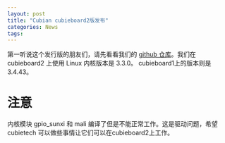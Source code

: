 ```yaml
---
layout: post
title: "Cubian cubieboard2版发布"
categories: News 
tags:
---
```

第一听说这个发行版的朋友们，请先看看我们的 [github 仓库](https://github.com/cubieplayer/Cubian)。我们在 cubieboard2 上使用 Linux 内核版本是 3.3.0。 cubieboard1上的版本则是 3.4.43。

# 注意
内核模块 gpio_sunxi 和 mali 编译了但是不能正常工作。这是驱动问题，希望 cubietech 可以做些事情让它们可以在cubieboard2上工作。
